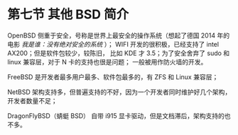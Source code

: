 # 第七节 其他 BSD 简介

OpenBSD 侧重于安全，号称是世界上最安全的操作系统（想起了德国 2014 年的电影 _我是谁：没有绝对安全的系统_ ）；
WIFI 开发的很积极，已经支持了 intel AX200；但是软件包较少，较陈旧，
比如 KDE 才 3.5；为了安全舍弃了 sudo 和 linux 兼容层，对于 N 卡的支持也很是问题；
一般被用作防火墙的开发。

FreeBSD 是开发者最多用户最多、软件包最多的，有 ZFS 和 Linux 兼容层；

NetBSD 架构支持多，但普遍支持的不好，因为一个开发者同时维护好几个架构，开发者数量不足；

DragonFlyBSD（蜻蜓 BSD） 自带 i915 显卡驱动，但是文档滞后，架构支持的也不多。
